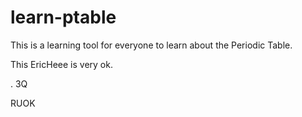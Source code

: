 # learn-ptable
This is a learning tool for everyone to learn about the Periodic Table.

This EricHeee is very ok.

.
3Q

RUOK